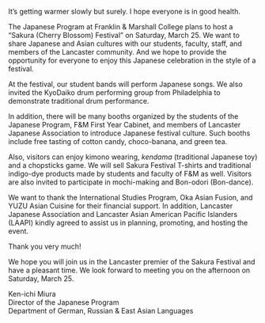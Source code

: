 It’s getting warmer slowly but surely. I hope everyone is in good health.

The Japanese Program at Franklin & Marshall College plans to host a “Sakura (Cherry Blossom) Festival” on Saturday, March 25. We want to share Japanese and Asian cultures with our students, faculty, staff, and members of the Lancaster community. And we hope to provide the opportunity for everyone to enjoy this Japanese celebration in the style of a festival.

At the festival, our student bands will perform Japanese songs. We also invited the KyoDaiko drum performing group from Philadelphia to demonstrate traditional drum performance.

In addition, there will be many booths organized by the students of the Japanese Program, F&M First Year Cabinet, and members of Lancaster Japanese Association to introduce Japanese festival culture. Such booths include free tasting of cotton candy, choco-banana, and green tea.

Also, visitors can enjoy kimono wearing, _kendama_ (traditional Japanese toy) and a chopsticks game. We will sell Sakura Festival T-shirts and traditional indigo-dye products made by students and faculty of F&M as well. Visitors are also invited to participate in mochi-making and Bon-odori (Bon-dance).

We want to thank the International Studies Program, Oka Asian Fusion, and YUZU Asian Cuisine for their financial support. In addition, Lancaster Japanese Association and Lancaster Asian American Pacific Islanders (LAAPI) kindly agreed to assist us in planning, promoting, and hosting the event.

Thank you very much!

We hope you will join us in the Lancaster premier of the Sakura Festival and have a pleasant time. We look forward to meeting you on the afternoon on Saturday, March 25.

Ken-ichi Miura<br>
Director of the Japanese Program<br>
Department of German, Russian & East Asian Languages

